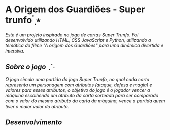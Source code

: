 # A Origem dos Guardiões - Super trunfo   ๋࣭ ⭑

<i> Este é um projeto inspirado no jogo de cartas Super Trunfo. Foi desenvolvido utilizando HTML, CSS JavaScript e Python, utilizando a temática do filme "A origem dos Guardiões" para uma dinâmica divertida e imersiva. <i> 

## Sobre o jogo ˎˊ˗

<i> O jogo simula uma partida do jogo Super Trunfo, no qual cada carta representa um personagem com atributos (ataque, defesa e magia) e valores para esses atributos, o objetivo do jogo é o jogador vencer a máquina escolhendo um atributo da carta sorteada para ser comparado com o valor do mesmo atributo da carta da máquina, vence a partida quem tiver o maior valor do atributo. <i>

## Desenvolvimento




